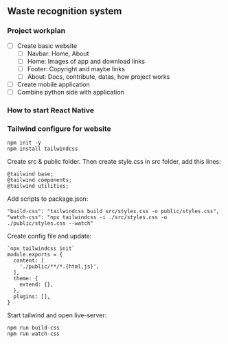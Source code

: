 ## Waste recognition system

### Project workplan
- [ ] Create basic website 
    - [ ] Navbar: Home, About
    - [ ] Home: Images of app and download links
    - [ ] Footer: Copyright and maybe links
    - [ ] About: Docs, contribute, datas, how project works
- [ ] Create mobile application
- [ ] Combine python side with application

### How to start React Native

### Tailwind configure for website
```
npm init -y
npm install tailwindcss
```
Create src & public folder. Then create style.css in src folder, add this lines:
```
@tailwind base;
@tailwind components;
@tailwind utilities;
```
Add scripts to package.json:
```
"build-css": "tailwindcss build src/styles.css -o public/styles.css",
"watch-css": "npx tailwindcss -i ./src/styles.css -o ./public/styles.css --watch"
```
Create config file and update:
```
`npx tailwindcss init`
module.exports = {
  content: [
    './public/**/*.{html,js}',
  ],
  theme: {
    extend: {},
  },
  plugins: [],
}
```
Start tailwind and open live-server:
```
npm run build-css
npm run watch-css
```
